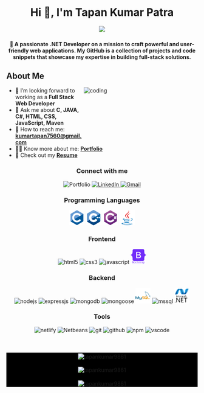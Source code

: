 <h1 align="center">Hi 👋, I'm Tapan Kumar Patra</h1>
<div align="center">
  <img src="https://readme-typing-svg.herokuapp.com/?lines=Full+Stack+Developer;Web+Developer;.NET+Developer;Quick+learner&color=cyan&center=true" />
</div>
<h4 align="center">👋 A passionate .NET Developer on a mission to craft powerful and user-friendly web applications. My GitHub is a collection of projects and code snippets that showcase my expertise in building full-stack solutions.</h4>

## About Me
<img align="right" alt="coding" width="300" height="130" src="https://cdn.dribbble.com/users/926537/screenshots/4502924/python-2.gif">

- 🏢 I’m looking forward to working as a **Full Stack Web Developer**
- 💬 Ask me about **C, JAVA, C#, HTML, CSS, JavaScript, Maven**
- 📧 How to reach me: **[kumartapan7560@gmail.com](mailto:kumartapan7560@gmail.com)**
- 👨‍💻 Know more about me: **[Portfolio](https://tapankumar9861.github.io/Tapanpatra.github.io/)** 
- 📄 Check out my **[Resume](#)** 
 


  
<div align="center">
 <h3 align="center">Connect with me</h3>
  <a href="https://tapankumar9861.github.io/Tapanpatra.github.io/" style="text-decoration: none;">
    <img src="https://img.shields.io/badge/-Portfolio-000?style=flat&logo=%F0%9F%94%AD&logoColor=white" alt="Portfolio">
  </a>
  <a href="https://www.linkedin.com/in/tapan-kumar-patra-609ab9212/">
    <img src="https://img.shields.io/badge/-LinkedIn-blue?style=flat&logo=Linkedin&logoColor=white" alt="LinkedIn">
  </a>
  <a href="mailto:kumartapan7560@gmail.com">
    <img src="https://img.shields.io/badge/-Gmail-c14438?style=flat&logo=Gmail&logoColor=white" alt="Gmail">
  </a>
</div>

<div align="center">
  <h3>Programming Languages</h3>
  <img src="https://raw.githubusercontent.com/devicons/devicon/master/icons/c/c-original.svg" alt="c" width="40" height="40"/>
  <img src="https://raw.githubusercontent.com/devicons/devicon/master/icons/cplusplus/cplusplus-original.svg" alt="cplusplus" width="40" height="40"/>
  <img src="https://raw.githubusercontent.com/devicons/devicon/master/icons/csharp/csharp-original.svg" alt="csharp" width="40" height="40"/>
  <img src="https://raw.githubusercontent.com/devicons/devicon/master/icons/java/java-original.svg" alt="java" width="40" height="40"/>
</div>

<div align="center">
  <h3>Frontend</h3>
  <img src="https://img.shields.io/badge/html5-%23E34F26.svg?style=for-the-badge&logo=html5&logoColor=white" alt="html5">
  <img src="https://img.shields.io/badge/css3-%231572B6.svg?style=for-the-badge&logo=css3&logoColor=white" alt="css3">
  <img src="https://img.shields.io/badge/javascript-%23323330.svg?style=for-the-badge&logo=javascript&logoColor=%23F7DF1E" alt="javascript">
  <img src="https://raw.githubusercontent.com/devicons/devicon/master/icons/bootstrap/bootstrap-plain-wordmark.svg" alt="bootstrap" width="40" height="40"/>
</div>

<div align="center">
  <h3>Backend</h3>
  <img src="https://img.shields.io/badge/Node.js-339933?style=for-the-badge&logo=nodedotjs&logoColor=white" alt="nodejs">
  <img src="https://img.shields.io/badge/Express.js-000000?style=for-the-badge&logo=express&logoColor=white" alt="expressjs">
  <img src="https://img.shields.io/badge/MongoDB-4EA94B?style=for-the-badge&logo=mongodb&logoColor=white" alt="mongodb">
  <img src="https://img.shields.io/badge/mongoose-%2300f.svg?style=for-the-badge&logo=fastify&logoColor=white" alt="mongoose">
  <img src="https://raw.githubusercontent.com/devicons/devicon/master/icons/mysql/mysql-original-wordmark.svg" alt="mysql" width="40" height="40"/>
  <img src="https://www.svgrepo.com/show/303229/microsoft-sql-server-logo.svg" alt="mssql" width="40" height="40"/>
  <img src="https://raw.githubusercontent.com/devicons/devicon/master/icons/dot-net/dot-net-original-wordmark.svg" alt="dotnet" width="40" height="40"/>
</div>

<div align="center">
  <h3>Tools</h3>
  <img src="https://img.shields.io/badge/netlify-%23000000.svg?style=for-the-badge&logo=netlify&logoColor=#00C7B7" alt="netlify">
  <img src="https://img.shields.io/badge/Netbeans-f44d27?style=for-the-badge&logo=git&logoColor=white" alt="Netbeans">
  <img src="https://img.shields.io/badge/Git-f44d27?style=for-the-badge&logo=git&logoColor=white" alt="git">
  <img src="https://img.shields.io/badge/GitHub-100000?style=for-the-badge&logo=github&logoColor=white" alt="github">
  <img src="https://img.shields.io/badge/NPM-%23000000.svg?style=for-the-badge&logo=npm&logoColor=white" alt="npm">
  <img src="https://img.shields.io/badge/Visual%20Studio-5C2D91.svg?style=for-the-badge&logo=visual-studio&logoColor=white" alt="vscode">
</div>

<br/>
<br/>
<br/>
<div align="center" style="background-color: black;">
  <div>
    <img align="center" src="https://github-readme-stats.vercel.app/api/top-langs?username=tapankumar9861&show_icons=true&locale=en&layout=compact&bg_color=000000" alt="tapankumar9861" />
  </div>
  <br>
  <div>
    <img align="center" src="https://github-readme-stats.vercel.app/api?username=tapankumar9861&show_icons=true&locale=en&bg_color=000000" alt="tapankumar9861" />
  </div>
  <br>
  <div>
    <img align="center" src="https://github-readme-streak-stats.herokuapp.com/?user=tapankumar9861&show_icons=true&locale=en&bg_color=000000" alt="tapankumar9861" />
  </div>
</div>

